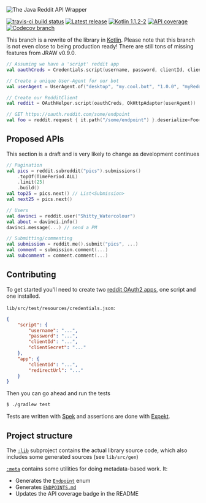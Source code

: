 <img src="https://raw.githubusercontent.com/thatJavaNerd/JRAW/kotlin/art/header.png" alt="The Java Reddit API Wrapper" />

[![travis-ci build status](https://img.shields.io/travis/thatJavaNerd/JRAW.svg)](https://travis-ci.org/thatJavaNerd/JRAW)
[![Latest release](https://img.shields.io/github/release/thatJavaNerd/JRAW.svg)](https://bintray.com/thatjavanerd/maven/JRAW/_latestVersion)
[![Kotlin 1.1.2-2](https://img.shields.io/badge/Kotlin-1.1.2--2-blue.svg)](http://kotlinlang.org)
[![API coverage](https://img.shields.io/badge/API_coverage-2%25-9C27B0.svg)](https://github.com/thatJavaNerd/JRAW/blob/kotlin/ENDPOINTS.md)
[![Codecov branch](https://img.shields.io/codecov/c/github/thatJavaNerd/JRAW/kotlin.svg)](https://codecov.io/gh/thatJavaNerd/JRAW/branch/kotlin)

This branch is a rewrite of the library in [Kotlin](https://kotlinlang.org/). Please note that this branch is not even close to being production ready! There are still tons of missing features from JRAW v0.9.0.

```kotlin
// Assuming we have a 'script' reddit app
val oauthCreds = Credentials.script(username, password, clientId, clientSecret)

// Create a unique User-Agent for our bot
val userAgent = UserAgent.of("desktop", "my.cool.bot", "1.0.0", "myRedditUsername")

// Create our RedditClient
val reddit = OAuthHelper.script(oauthCreds, OkHttpAdapter(userAgent))

// GET https://oauth.reddit.com/some/endpoint
val foo = reddit.request { it.path("/some/endpoint") }.deserialize<Foo>()
```

## Proposed APIs

This section is a draft and is very likely to change as development continues

```kotlin
// Pagination
val pics = reddit.subreddit("pics").submissions()
    .topOf(TimePeriod.ALL)
    .limit(25)
    .build()
val top25 = pics.next() // List<Submission>
val next25 = pics.next()

// Users
val davinci = reddit.user("Shitty_Watercolour")
val about = davinci.info()
davinci.message(...) // send a PM

// Submitting/commenting
val submission = reddit.me().submit("pics", ...)
val comment = submission.comment(...)
val subcomment = comment.comment(...)
```

## Contributing

To get started you'll need to create two [reddit OAuth2 apps](https://www.reddit.com/prefs/apps), one script and one installed.

`lib/src/test/resources/credentials.json`:

```json
{
    "script": {
        "username": "...",
        "password": "...",
        "clientId": "...",
        "clientSecret": "..."
    },
    "app": {
        "clientId": "...",
        "redirectUrl": "..."
    }
}
```

Then you can go ahead and run the tests

```sh
$ ./gradlew test
```

Tests are written with [Spek](http://spekframework.org/) and assertions are done with [Expekt](https://github.com/winterbe/expekt).

## Project structure

The [`:lib`](https://github.com/thatJavaNerd/JRAW/tree/kotlin/lib) subproject contains the actual library source code, which also includes some generated sources (see `lib/src/gen`)

[`:meta`](https://github.com/thatJavaNerd/JRAW/tree/kotlin/meta) contains some utilities for doing metadata-based work. It:

 - Generates the [`Endpoint`](https://github.com/thatJavaNerd/JRAW/tree/kotlin/lib/src/gen/java/net/dean/jraw/Endpoint.java) enum
 - Generates [`ENDPOINTS.md`](https://github.com/thatJavaNerd/JRAW/tree/kotlin/ENDPOINTS.md)
 - Updates the API coverage badge in the README
